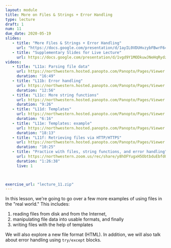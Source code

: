 ```yaml
---
layout: module
title: More on Files & Strings + Error Handling
type: lecture
draft: 1
num: 11
due_date: 2020-05-19
slides: 
   - title: "More Files & Strings + Error Handling"
     url: "https://docs.google.com/presentation/d/1ayIL0VDUHvzybFBwrF64gFA4BOJ5q6SKLm7qY-6WtzM/edit?usp=sharing"
   - title: "Supplementary Slides for Live Lecture"
     url: https://docs.google.com/presentation/d/1vgd9Y1MODkuwJNeHqRydzNOZeIvOWM8nKuEWEfgsza8/edit?usp=sharing
videos:
   - title: "L11a: Parsing file data"
     url: https://northwestern.hosted.panopto.com/Panopto/Pages/Viewer.aspx?id=c1cae01e-9a5d-445e-b399-abbf01241b59
     duration: "16:49"
   - title: "L11b: Error handling"
     url: https://northwestern.hosted.panopto.com/Panopto/Pages/Viewer.aspx?id=6836e9ee-3cdf-4ee6-b44a-abbf0128d9de
     duration: "12:56"
   - title: "L11c: More string functions"
     url: https://northwestern.hosted.panopto.com/Panopto/Pages/Viewer.aspx?id=baaef20e-a134-449c-9095-abbf012c91cf
     duration: "9:26"
   - title: "L11d: Templates"
     url: https://northwestern.hosted.panopto.com/Panopto/Pages/Viewer.aspx?id=49c9ef09-fba1-4e23-bec9-abbf012f6808
     duration: "6:16"
   - title: "L11e: Templates: example"
     url: https://northwestern.hosted.panopto.com/Panopto/Pages/Viewer.aspx?id=1ee3b67b-a1b3-49b9-9cd2-abbf01316edc
     duration: "18:13"
   - title: "L11f: Retrieving files via HTTP/HTTPS"
     url: https://northwestern.hosted.panopto.com/Panopto/Pages/Viewer.aspx?id=cb72d17f-a93e-466d-b1de-abbf0136b2ee
     duration: "10:25"
   - title: "Practice with files, string functions, and error handling"
     url: https://northwestern.zoom.us/rec/share/y8hOFYugxH5ObtbduEbfdOliErTJeaa81yIb8_sPmUcWhCOAtswg8XLig-cQbnuI?startTime=1589919928000
     duration: "1:26:38"
     live: 1
    


exercise_url: "lecture_11.zip"
---
```


In this lesson, we're going to go over a few more examples of using files in the "real world." This includes:
1. reading files from disk and from the Internet,
2. manipulating file data into usable formats, and finally
3. writing files with the help of templates

We will also explore a new file format (HTML). In addition, we will also talk about error handling using `try/except` blocks.